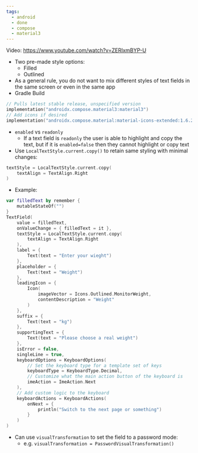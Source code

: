 ```yaml
---
tags:
  - android
  - done
  - compose
  - material3
---
```

Video: https://www.youtube.com/watch?v=ZERIxmBYP-U
- Two pre-made style options:
	- Filled
	- Outlined
- As a general rule, you do not want to mix different styles of text fields in the same screen or even in the same app
- Gradle Build
```kotlin
// Pulls latest stable release, unspecified version
implementation("androidx.compose.material3:material3")
// Add icons if desired
implementation("androidx.compose.material:material-icons-extended:1.6.2")
```
- `enabled` vs `readonly`
	- If a text field is `readonly` the user is able to highlight and copy the text, but if it is `enabled=false` then they cannot highlight or copy text
- Use `LocalTextStyle.current.copy()` to retain same styling with minimal changes:
```kotlin
textStyle = LocalTextStyle.current.copy(  
	textAlign = TextAlign.Right  
)
```
- Example:
```kotlin
var filledText by remember {
	mutableStateOf("")
}
TextField(
	value = filledText,
	onValueChange = { filledText = it },
	textStyle = LocalTextStyle.current.copy(
		textAlign = TextAlign.Right
	),
	label = {
		Text(text = "Enter your wieght")
	},
	placeholder = {
		Text(text = "Weight")
	},
	leadingIcon = {
		Icon(
			imageVector = Icons.Outlined.MonitorWeight,
			contentDescription = "Weight"
		)
	},
	suffix = {
		Text(text = "kg")
	},
	supportingText = {
		Text(text = "Please choose a real weight")
	},
	isError = false,
	singleLine = true,
	keyboardOptions = KeyboardOptions(
		// Set the keyboard type for a template set of keys
		keyboardType = KeyboardType.Decimal,
		// Customize what the main action button of the keyboard is
		imeAction = ImeAction.Next
	),
	// Add custom logic to the keyboard
	keyboardActions = KeyboardActions(
		onNext = {
			println("Switch to the next page or something")
		}
	)
)
```
- Can use `visualTransformation` to set the field to a password mode:
	- e.g. `visualTransformation = PasswordVisualTransformation()`